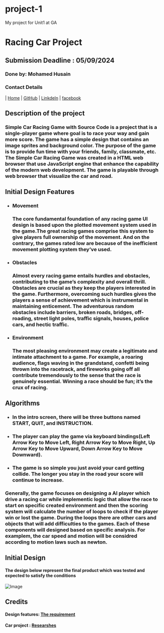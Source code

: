 # project-1
My project for Unit1 at GA
# **Racing Car Project**

## **Submission Deadline : 05/09/2024**

### **Done by: Mohamed Husain**

### Contact Details

| [Home](http://www.duckduckgo.com)
| [GitHub](https://github.com/)
| [Linkdeln](https://www.linkedin.com/)
| [facebook](https://https://www.facebook.com/)

## Description of the project

### Simple Car Racing Game with Source Code is a project that is a single-player game where goal is to race your way and gain more score. The game has a simple design that contains an image sprites and background color. The purpose of the game is to provide fun time with your friends, family, classmate, etc. The Simple Car Racing Game was created in a HTML web browser that use JavaScript engine that enhance the capability of the modern web development. The game is playable through web browser that visualize the car and road.

## Initial Design Features

  - ### Movement
    ### The core fundamental foundation of any racing game UI design is based upon the plotted movement system used in the game.The great racing games comprise this system to give players full ownership of the movement. And on the contrary, the games rated low are because of the inefficient movement plotting system they’ve used.

  - ### Obstacles 
    ### Almost every racing game entails hurdles and obstacles, contributing to the game’s complexity and overall thrill. Obstacles are crucial as they keep the players interested in the game. Furthermore, overcoming such hurdles gives the players a sense of achievement which is instrumental in maintaining enticement. The adventurous random obstacles include barriers, broken roads, bridges, off-roading, street light poles, traffic signals, houses, police cars, and hectic traffic.
   
  - ### Environment
    ### The most pleasing environment may create a legitimate and intimate attachment to a game. For example, a roaring audience, flags waving in the grandstand, confetti being thrown into the racetrack, and fireworks going off all contribute tremendously to the sense that the race is genuinely essential. Winning a race should be fun; it’s the crux of racing.

## Algorithms
   - ### In the intro screen, there will be three buttons named START, QUIT, and INSTRUCTION.
   - ### The player can play the game via keyboard bindings(Left Arrow Key to Move Left, Right Arrow Key to Move Right, Up Arrow Key to Move Upward, Down Arrow Key to Move Downward). 
   - ### The game is so simple you just avoid your card getting collide. The longer you stay in the road your score will  continue to increase.

   ### Generally, the game focuses on designing a AI player which drive a racing car while implementic logic that allow the race to start on specific created environment and then the scoring system will calculate the number of loops to check if the player win or lost the game. During the loops there are other cars and objects that will add difficulties to the games. Each of these components will designed based on specific analysis. For examplem, the car speed and motion will be considred according to motion laws such as newton.  

## Initial Design

#### The design below represent the final product which was tested and expected to satisfy the conditions

![Image](https://www.sourcecodester.com/sites/default/files/images/razormist/simple-car-racing-game-using-javascript.png)

## Credits

#### Design features: [The requirement](https://www.cubix.co/blog/racing-game-mechanics-guide/)

#### Car project : [Researshes](https://www.bestproductsreviews.com/robot-kits?targetid=dat-2337080684876673:loc-204&matchtype=b&device=c&campaignid=530609902&creative=&adgroupid=1364496419137375&feeditemid=&loc_physical_ms=154610&loc_interest_ms=&network=o&devicemodel=&placement=&keyword=$Computers%20%26%20Accessories&target=&adposition=&trackid=us_all_top_2_bing&mId=H149003CQN&msclkid=f761648e7bbf13e8685f02a9e01fb621)